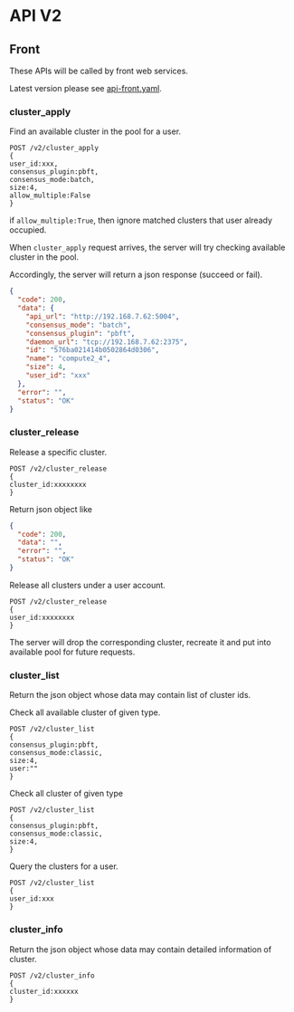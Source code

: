 # API V2

## Front
These APIs will be called by front web services.

Latest version please see [api-front.yaml](api-front.yaml).

### cluster_apply

Find an available cluster in the pool for a user.

```
POST /v2/cluster_apply
{
user_id:xxx,
consensus_plugin:pbft,
consensus_mode:batch,
size:4,
allow_multiple:False
}
```

if `allow_multiple:True`, then ignore matched clusters that user already occupied.

When `cluster_apply` request arrives, the server will try checking  available cluster in the pool.

Accordingly, the server will return a json response (succeed or fail).
```json
{
  "code": 200,
  "data": {
    "api_url": "http://192.168.7.62:5004",
    "consensus_mode": "batch",
    "consensus_plugin": "pbft",
    "daemon_url": "tcp://192.168.7.62:2375",
    "id": "576ba021414b0502864d0306",
    "name": "compute2_4",
    "size": 4,
    "user_id": "xxx"
  },
  "error": "",
  "status": "OK"
}
```

### cluster_release

Release a specific cluster.

```
POST /v2/cluster_release
{
cluster_id:xxxxxxxx
}
```

Return json object like
```json
{
  "code": 200,
  "data": "",
  "error": "",
  "status": "OK"
}
```

Release all clusters under a user account.

```
POST /v2/cluster_release
{
user_id:xxxxxxxx
}
```

The server will drop the corresponding cluster, recreate it and put into available pool for future requests.

### cluster_list

Return the json object whose data may contain list of cluster ids.

Check all available cluster of given type.

```
POST /v2/cluster_list
{
consensus_plugin:pbft,
consensus_mode:classic,
size:4,
user:""
}
```

Check all cluster of given type

```
POST /v2/cluster_list
{
consensus_plugin:pbft,
consensus_mode:classic,
size:4,
}
```

Query the clusters for a user.

```
POST /v2/cluster_list
{
user_id:xxx
}
```

### cluster_info

Return the json object whose data may contain detailed information of cluster.


```
POST /v2/cluster_info
{
cluster_id:xxxxxx
}
```

